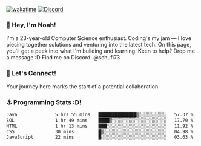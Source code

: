 [![wakatime](https://wakatime.com/badge/user/018b5c7c-fde2-4105-aa96-f5c758abb0a2.svg)](https://wakatime.com/@018b5c7c-fde2-4105-aa96-f5c758abb0a2)
[![Discord](https://img.shields.io/badge/Discord-5865F2?style=flat&logo=discord&logoColor=white)](https://discord.gg/eAW8AGXaGu)



### 👋 Hey, I'm Noah!
I'm a 23-year-old Computer Science enthusiast. Coding's my jam — I love piecing together solutions and venturing into the latest tech. On this page, you'll get a peek into what I'm building and learning. Keen to help? Drop me a message :D 
Find me on Discord: @schufi73

### 🤝 Let's Connect!
Your journey here marks the start of a potential collaboration.

### ⚓ Programming Stats :D!
<!--START_SECTION:waka-->

```txt
Java              5 hrs 55 mins   ██████████████▒░░░░░░░░░░   57.37 %
SQL               1 hr 49 mins    ████▒░░░░░░░░░░░░░░░░░░░░   17.70 %
HTML              1 hr 13 mins    ███░░░░░░░░░░░░░░░░░░░░░░   11.92 %
CSS               30 mins         █▒░░░░░░░░░░░░░░░░░░░░░░░   04.98 %
JavaScript        22 mins         █░░░░░░░░░░░░░░░░░░░░░░░░   03.63 %
```

<!--END_SECTION:waka-->
